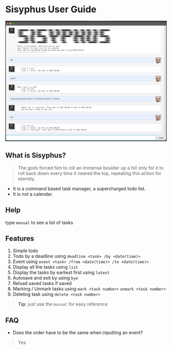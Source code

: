 # Sisyphus User Guide


![A screenshot of the GUI](Ui.png)

## What is Sisyphus?
>The gods forced him to roll an immense boulder up a hill only for it to roll back down every time it neared the top, repeating this action for eternity.
- It is a command based task manager, a supercharged todo list.
- It is not a calendar.


## Help
type `manual` to see a list of tasks

## Features
1. Simple todo
2. Todo by a deadline using `deadline <task> /by <date(time)>`
3. Event using `event <task> /from <date(time)> /to <date(time)>`
4. Display all the tasks using `list`
5. Display the tasks by earliest first using `latest`
6. Autosave and exit by using `bye`
7. Reload saved tasks if saved
8. Marking / Unmark tasks using `mark <task number>` `unmark <task number>`
9. Deleting task using `delete <task number>` 

> **Tip:** just use the `manual` for easy reference

## FAQ
- Does the order have to be the same when inputting an event?
> Yes 